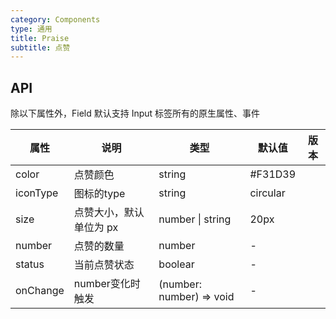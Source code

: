 ```yaml
---
category: Components
type: 通用
title: Praise
subtitle: 点赞
---
```


## API

除以下属性外，Field 默认支持 Input 标签所有的原生属性、事件

| 属性 | 说明 | 类型 | 默认值 | 版本 |
| --- | --- | --- | --- | --- |
| color | 点赞颜色 | string | #F31D39 |  |
| iconType | 图标的type | string | circular |  |
| size | 点赞大小，默认单位为 px | number \| string | 20px |  |
| number | 点赞的数量 | number | - |  |
| status | 当前点赞状态 | boolear | - |  |
| onChange | number变化时触发 | (number: number) => void | - |  |
